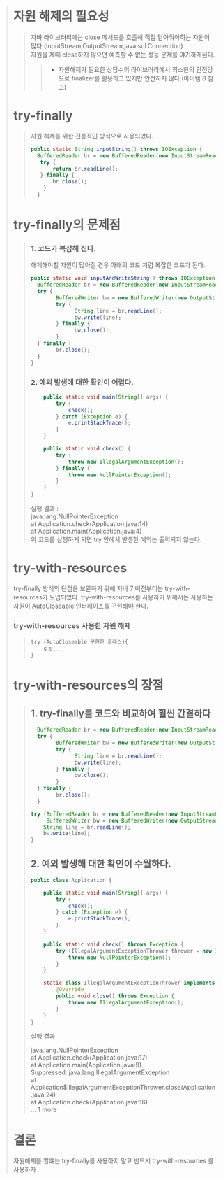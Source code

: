 > # 자원 해제의 필요성
> > 자바 라이브러리에는 close 메서드를 호출해 직접 닫아줘야하는 자원이 많다 (InputStream,OutputStream,java.sql.Connection)   
> > 자원을 제때 close하지 않으면 예측할 수 없는 성능 문제를 야기하게된다.
> > > * 자원해제가 필요한 상당수의 라이브러리에서 최소한의 안전망으로 finalizer를 활용하고 있지만 안전하지 않다.(아이템 8 참고)
> # try-finally
> > 자원 해제를 위한 전통적인 방식으로 사용되었다.
> > ``` java 
> > public static String inputString() throws IOException {
> >   BufferedReader br = new BufferedReader(new InputStreamReader(System.in));
> >    try {
> >        return br.readLine();
> >    } finally {
> >        br.close();
> >     }
> >   }
> > ```
> # try-finally의 문제점
> > ### 1. 코드가 복잡해 진다.
> > 해제해야할 자원이 많아질 경우 아래의 코드 처럼 복잡한 코드가 된다.
> > ``` java
> > public static void inputAndWriteString() throws IOException {
> >   BufferedReader br = new BufferedReader(new InputStreamReader(System.in));
> >   try {
> >         BufferedWriter bw = new BufferedWriter(new OutputStreamWriter(System.out));
> >         try {
> >               String line = br.readLine();
> >               bw.write(line);
> >         } finally {
> >               bw.close();
> >         }
> >   } finally {
> >         br.close();
> >   }
> > }
> > ```
> > ### 2. 예외 발생에 대한 확인이 어렵다.
> > ``` java
> >     public static void main(String[] args) {
> >         try {
> >             check();
> >         } catch (Exception e) {
> >             e.printStackTrace();
> >         }
> >     }
> > 
> >     public static void check() {
> >         try {
> >             throw new IllegalArgumentException();
> >         } finally {
> >             throw new NullPointerException();
> >         }
> >     }
> > }
> > 
> > ```
> > 실행 결과 :   
> > java.lang.NullPointerException   
> > at Application.check(Application.java:14)  
> > at Application.main(Application.java:4)   
> > 위 코드를 실행하게 되면 try 안에서 발생한 예외는 출력되지 않는다.
> # try-with-resources
> try-finally 방식의 단점을 보완하기 위해 자바 7 버전부터는 try-with-resources가 도입되었다. try-with-resources를 사용하기 위해서는 사용하는 자원이 AutoCloseable 인터페이스를 구현해야 한다.
> ### try-with-resources 사용한 자원 해제
> 
> > ```
> > try (AutoCloseable 구현한 클래스){
> >     로직...
> > }
> > ```
> # try-with-resources의 장점
> > ## 1. try-finally를 코드와 비교하여 훨씬 간결하다
> > ``` java
> >   BufferedReader br = new BufferedReader(new InputStreamReader(System.in));
> >   try {
> >         BufferedWriter bw = new BufferedWriter(new OutputStreamWriter(System.out));
> >         try {
> >               String line = br.readLine();
> >               bw.write(line);
> >         } finally {
> >               bw.close();
> >         }
> >   } finally {
> >         br.close();
> >   }
> > ```
> > ``` java
> > try (BufferedReader br = new BufferedReader(new InputStreamReader(System.in));
> >      BufferedWriter bw = new BufferedWriter(new OutputStreamWriter(System.out))) {
> >     String line = br.readLine();
> >     bw.write(line);
> > }
> > ```
> > ## 2. 예외 발생해 대한 확인이 수월하다.
> > ```java
> > public class Application {
> > 
> >     public static void main(String[] args) {
> >         try {
> >             check();
> >         } catch (Exception e) {
> >             e.printStackTrace();
> >         }
> >     }
> > 
> >     public static void check() throws Exception {
> >         try (IllegalArgumentExceptionThrower thrower = new IllegalArgumentExceptionThrower()) {
> >             throw new NullPointerException();
> >         }
> >     }
> > 
> >     static class IllegalArgumentExceptionThrower implements AutoCloseable {
> >         @Override
> >         public void close() throws Exception {
> >             throw new IllegalArgumentException();
> >         }
> >     }
> > }
> > ```
> > 실행 결과
> > 
> > java.lang.NullPointerException  
> >     at Application.check(Application.java:17)   
> >     at Application.main(Application.java:9)   
> >     Suppressed: java.lang.IllegalArgumentException   
> >         at Application$IllegalArgumentExceptionThrower.close(Application.java:24)   
> >         at Application.check(Application.java:16)   
> >         ... 1 more   
> # 결론
> 자원해제를 할떄는 try-finally를 사용하지 말고 반드시 try-with-resources 를 사용하자